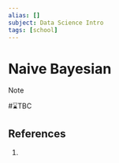 ```yaml
---
alias: []
subject: Data Science Intro
tags: [school]
---
```

# Naive Bayesian

>[!note]
> #⌛TBC 

## References
1. 